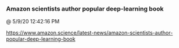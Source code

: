 ﻿

### Amazon scientists author popular deep-learning book
@ 5/9/20 12:42:16 PM

https://www.amazon.science/latest-news/amazon-scientists-author-popular-deep-learning-book


